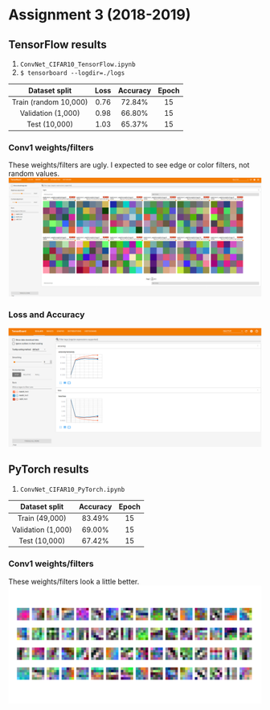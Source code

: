 # Assignment 3 (2018-2019)

## TensorFlow results
1. `ConvNet_CIFAR10_TensorFlow.ipynb`
2. `$ tensorboard --logdir=./logs`

| Dataset split | Loss | Accuracy | Epoch |
| :---: | :---: | :---: | :---: |
| Train (random 10,000) | 0.76 | 72.84% | 15 |
| Validation (1,000) | 0.98 | 66.80% | 15 |
| Test (10,000) | 1.03 | 65.37% | 15 |

### Conv1 weights/filters
These weights/filters are ugly. I expected to see edge or color filters, not random values.
![conv1_weights_tensorflow](./images/conv1_weights_tensorflow.png)

### Loss and Accuracy
![loss_accuracy_tensorflow](./images/loss_accuracy_tensorflow.png)

## PyTorch results
1. `ConvNet_CIFAR10_PyTorch.ipynb`

| Dataset split | Accuracy | Epoch |
| :---: | :---: | :---: |
| Train (49,000) | 83.49% | 15 |
| Validation (1,000) | 69.00% | 15 |
| Test (10,000) | 67.42% | 15 |

### Conv1 weights/filters
These weights/filters look a little better.
![conv1_weights_pytorch](./images/conv1_weights_pytorch.png)
